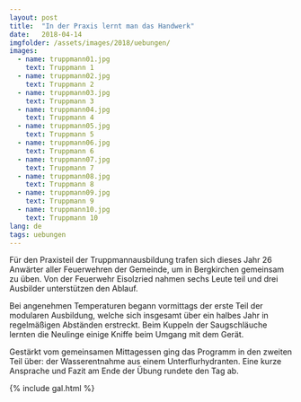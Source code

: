 ```yaml
---
layout: post
title:  "In der Praxis lernt man das Handwerk"
date:   2018-04-14
imgfolder: /assets/images/2018/uebungen/
images:
  - name: truppmann01.jpg
    text: Truppmann 1
  - name: truppmann02.jpg
    text: Truppmann 2
  - name: truppmann03.jpg
    text: Truppmann 3
  - name: truppmann04.jpg
    text: Truppmann 4
  - name: truppmann05.jpg
    text: Truppmann 5
  - name: truppmann06.jpg
    text: Truppmann 6
  - name: truppmann07.jpg
    text: Truppmann 7
  - name: truppmann08.jpg
    text: Truppmann 8
  - name: truppmann09.jpg
    text: Truppmann 9
  - name: truppmann10.jpg
    text: Truppmann 10
lang: de
tags: uebungen
---
```


Für den Praxisteil der Truppmannausbildung trafen sich dieses Jahr 26 Anwärter aller Feuerwehren der Gemeinde, um in Bergkirchen gemeinsam zu üben. Von der Feuerwehr Eisolzried nahmen sechs Leute teil und drei Ausbilder unterstützen den Ablauf.

Bei angenehmen Temperaturen begann vormittags der erste Teil der modularen Ausbildung, welche sich insgesamt über ein halbes Jahr in regelmäßigen Abständen erstreckt. Beim Kuppeln der Saugschläuche lernten die Neulinge einige Kniffe beim Umgang mit dem Gerät.

Gestärkt vom gemeinsamen Mittagessen ging das Programm in den zweiten Teil über: der Wasserentnahme aus einem Unterflurhydranten. Eine kurze Ansprache und Fazit am Ende der Übung rundete den Tag ab.

{% include gal.html %}
